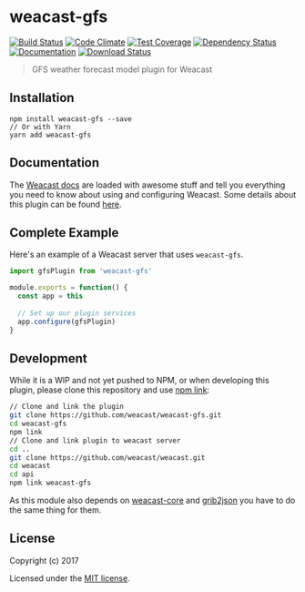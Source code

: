 # weacast-gfs

[![Build Status](https://travis-ci.com/weacast/weacast-gfs.png?branch=master)](https://travis-ci.com/weacast/weacast-gfs)
[![Code Climate](https://codeclimate.com/github/weacast/weacast-gfs/badges/gpa.svg)](https://codeclimate.com/github/weacast/weacast-gfs)
[![Test Coverage](https://codeclimate.com/github/weacast/weacast-gfs/badges/coverage.svg)](https://codeclimate.com/github/weacast/weacast-gfs/coverage)
[![Dependency Status](https://img.shields.io/david/weacast/weacast-gfs.svg?style=flat-square)](https://david-dm.org/weacast/weacast-gfs)
[![Documentation](https://img.shields.io/badge/documentation-available-brightgreen.svg)](https://weacast.github.io/weacast-docs/)
[![Download Status](https://img.shields.io/npm/dm/weacast-gfs.svg?style=flat-square)](https://www.npmjs.com/package/weacast-gfs)

> GFS weather forecast model plugin for Weacast

## Installation

```
npm install weacast-gfs --save
// Or with Yarn
yarn add weacast-gfs
```

## Documentation

The [Weacast docs](https://weacast.github.io/weacast-docs/) are loaded with awesome stuff and tell you everything you need to know about using and configuring Weacast. Some details about this plugin can be found [here](https://weacast.gitbooks.io/weacast-docs/api/PLUGIN.html#gfs).

## Complete Example

Here's an example of a Weacast server that uses `weacast-gfs`. 

```js
import gfsPlugin from 'weacast-gfs'

module.exports = function() {
  const app = this
  
  // Set up our plugin services
  app.configure(gfsPlugin)
}
```
## Development

While it is a WIP and not yet pushed to NPM, or when developing this plugin, please clone this repository and use [npm link](https://docs.npmjs.com/cli/link):

```bash
// Clone and link the plugin
git clone https://github.com/weacast/weacast-gfs.git
cd weacast-gfs
npm link
// Clone and link plugin to weacast server
cd ..
git clone https://github.com/weacast/weacast.git
cd weacast
cd api
npm link weacast-gfs
```

As this module also depends on [weacast-core](https://github.com/weacast/weacast-core) and [grib2json](https://github.com/weacast/grib2json) you have to do the same thing for them.

## License

Copyright (c) 2017

Licensed under the [MIT license](LICENSE).
